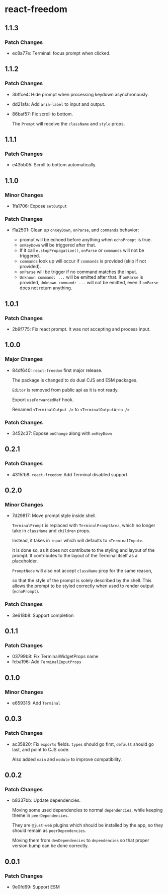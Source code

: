 # react-freedom

## 1.1.3

### Patch Changes

- ec8a77e: Terminal: focus prompt when clicked.

## 1.1.2

### Patch Changes

- 3bffce4: Hide prompt when processing keydown asynchronously.
- dd21afa: Add `aria-label` to input and output.
- 86baf57: Fix scroll to bottom.

  The `Prompt` will receive the `className` and `style` props.

## 1.1.1

### Patch Changes

- e43bb05: Scroll to bottom automatically.

## 1.1.0

### Minor Changes

- 1fa1706: Expose `setOutput`

### Patch Changes

- f1a2501: Clean up `onKeyDown`, `onParse`, and `commands` behavior:

  - prompt will be echoed before anything when `echoPrompt` is true.
  - `onKeyDown` will be triggered after that.
  - If it call `e.stopPropagation()`, `onParse` or `commands` will not be triggered.
  - `commands` look up will occur if `commands` is provided (skip if not provided).
  - `onParse` will be trigger if no command matches the input.
  - `Unknown command: ...` will be emitted after that. If `onParse` is provided, `Unknown command: ...` will not be emitted, even if `onParse` does not return anything.

## 1.0.1

### Patch Changes

- 2b9f775: Fix react prompt.
  It was not accepting and process input.

## 1.0.0

### Major Changes

- 84df640: `react-freedom` first major release.

  The package is changed to do dual CJS and ESM packages.

  `Editor` is removed from public api as it is not ready.

  Export `useForwardedRef` hook.

  Renamed `<TerminalOutput />` to `<TerminalOutputArea />`

### Patch Changes

- 3452c37: Expose `onChange` along with `onKeyDown`

## 0.2.1

### Patch Changes

- 4315fb8: `react-freedom`: Add Terminal disabled support.

## 0.2.0

### Minor Changes

- 7d29817: Move prompt style inside shell.

  `TerminalPrompt` is replaced with `TerminalPromptArea`,
  which no longer take in `className` and `children` props.

  Instead, it takes in `input` which will defaults to `<TerminalInput>`.

  It is done so, as it does not contribute to the styling and layout of the prompt.
  It contributes to the layout of the Terminal itself as a placeholder.

  `PromptNode` will also not accept `className` prop for the same reason,

  so that the style of the prompt is solely described by the shell.
  This allows the prompt to be styled correctly when used to render output (`echoPrompt`).

### Patch Changes

- 3e618b8: Support completion

## 0.1.1

### Patch Changes

- 03799b8: Fix TerminalWidgetProps name
- fcba196: Add `TerminalInputProps`

## 0.1.0

### Minor Changes

- e659316: Add `Terminal`

## 0.0.3

### Patch Changes

- ac35820: Fix `exports` fields.
  `types` should go first,
  `default` should go last, and point to CJS code.

  Also added `main` and `module` to improve compatibility.

## 0.0.2

### Patch Changes

- b8337bb: Update dependencies.

  Moving some used dependencies to normal `dependencies`,
  while keeping theme in `peerDependencies`.

  They are `@just-web` plugins which should be installed by the app,
  so they should remain as `peerDependencies`.

  Moving them from `devDependencies` to `dependencies` so that proper version bump can be done correctly.

## 0.0.1

### Patch Changes

- 9e0fd69: Support ESM
